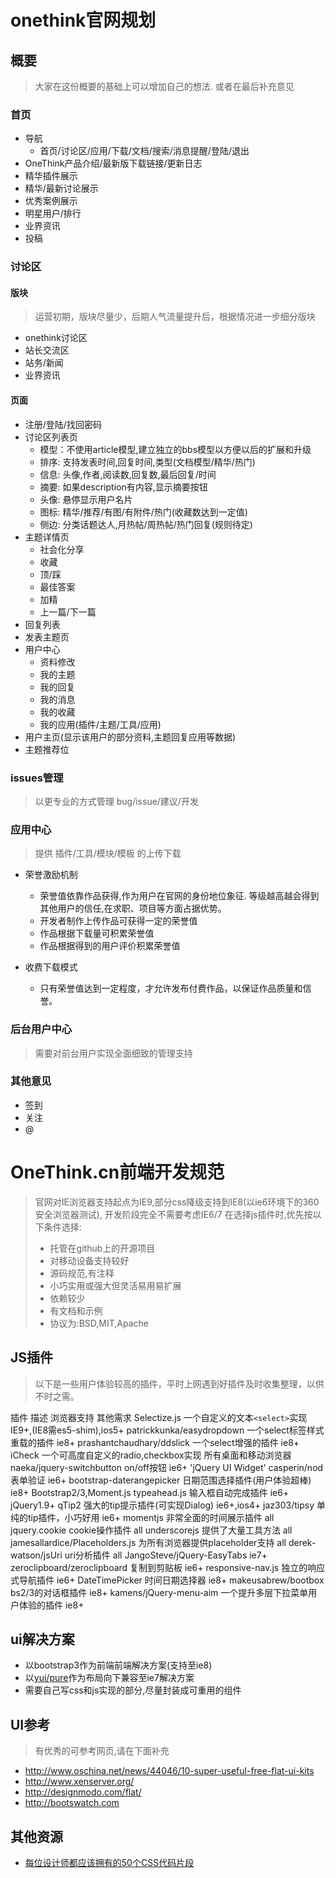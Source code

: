 onethink官网规划
===============

概要
----

> 大家在这份概要的基础上可以增加自己的想法. 或者在最后补充意见

### 首页

+ 导航
    - 首页/讨论区/应用/下载/文档/搜索/消息提醒/登陆/退出
+ OneThink产品介绍/最新版下载链接/更新日志
+ 精华插件展示
+ 精华/最新讨论展示
+ 优秀案例展示
+ 明星用户/排行
+ 业界资讯
+ 投稿

### 讨论区

#### 版块

> 运营初期，版块尽量少，后期人气流量提升后，根据情况进一步细分版块

+ onethink讨论区
+ 站长交流区
+ 站务/新闻
+ 业界资讯

#### 页面

+ 注册/登陆/找回密码
+ 讨论区列表页
    - 模型：不使用article模型,建立独立的bbs模型以方便以后的扩展和升级
    - 排序: 支持发表时间,回复时间,类型(文档模型/精华/热门)
    - 信息: 头像,作者,阅读数,回复数,最后回复/时间
    - 摘要: 如果description有内容,显示摘要按钮
    - 头像: 悬停显示用户名片
    - 图标: 精华/推荐/有图/有附件/热门(收藏数达到一定值)
    - 侧边: 分类话题达人,月热帖/周热帖/热门回复(规则待定)
+ 主题详情页
    - 社会化分享
    - 收藏
    - 顶/踩
    - 最佳答案
    - 加精
    - 上一篇/下一篇
+ 回复列表
+ 发表主题页
+ 用户中心
    - 资料修改
    - 我的主题
    - 我的回复
    - 我的消息
    - 我的收藏
    - 我的应用(插件/主题/工具/应用)
+ 用户主页(显示该用户的部分资料,主题回复应用等数据)
+ 主题推荐位


### issues管理

> 以更专业的方式管理 bug/issue/建议/开发

### 应用中心

> 提供 插件/工具/模块/模板 的上传下载

+ 荣誉激励机制
    - 荣誉值依靠作品获得,作为用户在官网的身份地位象征. 等级越高越会得到其他用户的信任,在求职、项目等方面占据优势。
    - 开发者制作上传作品可获得一定的荣誉值
    - 作品根据下载量可积累荣誉值
    - 作品根据得到的用户评价积累荣誉值

+ 收费下载模式
    - 只有荣誉值达到一定程度，才允许发布付费作品，以保证作品质量和信誉。
            
### 后台用户中心

> 需要对前台用户实现全面细致的管理支持
    
### 其他意见


+ 签到
+ 关注
+ @


OneThink.cn前端开发规范
==============

> 官网对IE浏览器支持起点为IE9,部分css降级支持到IE8(以ie6环境下的360安全浏览器测试), 开发阶段完全不需要考虑IE6/7
> 在选择js插件时,优先按以下条件选择:
> 
> * 托管在github上的开源项目
> * 对移动设备支持较好
> * 源码规范,有注释
> * 小巧实用或强大但灵活易用易扩展
> * 依赖较少
> * 有文档和示例
> * 协议为:BSD,MIT,Apache

JS插件
------

> 以下是一些用户体验较高的插件，平时上网遇到好插件及时收集整理，以供不时之需。

插件                      描述                                     浏览器支持                 其他需求
Selectize.js              一个自定义的文本`<select>`实现           IE9+,(IE8需es5-shim),ios5+
patrickkunka/easydropdown 一个select标签样式重载的插件             ie8+
prashantchaudhary/ddslick 一个select增强的插件                     ie8+
iCheck                    一个可高度自定义的radio,checkbox实现     所有桌面和移动浏览器
naeka/jquery-switchbutton on/off按钮                               ie6+                       'jQuery UI Widget'
casperin/nod              表单验证                                 ie6+
bootstrap-daterangepicker 日期范围选择插件(用户体验超棒)           ie8+                       Bootstrap2/3,Moment.js
typeahead.js              输入框自动完成插件                       ie6+                       jQuery1.9+
qTip2                     强大的tip提示插件(可实现Dialog)          ie6+,ios4+
jaz303/tipsy              单纯的tip插件，小巧好用                  ie6+
momentjs                  非常全面的时间展示插件                   all
jquery.cookie             cookie操作插件                           all
underscorejs              提供了大量工具方法                       all
jamesallardice/Placeholders.js  为所有浏览器提供placeholder支持    all
derek-watson/jsUri        uri分析插件                              all
JangoSteve/jQuery-EasyTabs                                         ie7+
zeroclipboard/zeroclipboard 复制到剪贴板                           ie6+
responsive-nav.js         独立的响应式导航插件                     ie6+
DateTimePicker            时间日期选择器                           ie8+
makeusabrew/bootbox       bs2/3的对话框插件                        ie8+
kamens/jQuery-menu-aim    一个提升多层下拉菜单用户体验的插件       ie8+ 

ui解决方案
----------

+ 以bootstrap3作为前端前端解决方案(支持至ie8)
+ 以[yui/pure](http://purecss.io/)作为布局向下兼容至ie7解决方案
+ 需要自己写css和js实现的部分,尽量封装成可重用的组件

UI参考
------

> 有优秀的可参考网页,请在下面补充

+ http://www.oschina.net/news/44046/10-super-useful-free-flat-ui-kits
+ http://www.xenserver.org/
+ http://designmodo.com/flat/
+ http://bootswatch.com


其他资源
--------

+ [每位设计师都应该拥有的50个CSS代码片段](http://www.oschina.net/translate/css-snippets-for-designers)
